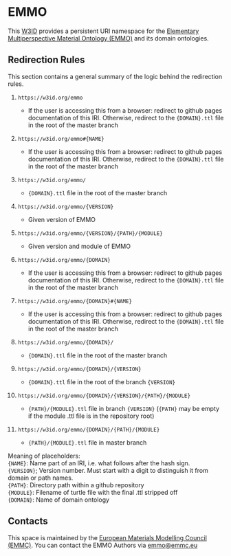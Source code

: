 # EMMO
This [W3ID](https://w3id.org) provides a persistent URI namespace for the [Elementary Multiperspective Material Ontology (EMMO)](https://github.com/emmo-repo/EMMO/) and its domain ontologies.

## Redirection Rules
This section contains a general summary of the logic behind the redirection rules.  

1. `https://w3id.org/emmo`
   - If the user is accessing this from a browser: redirect to github pages documentation of this IRI. Otherwise, redirect to the `{DOMAIN}.ttl` file in the root of the master branch  

2. `https://w3id.org/emmo#{NAME}`
   - If the user is accessing this from a browser: redirect to github pages documentation of this IRI. Otherwise, redirect to the `{DOMAIN}.ttl` file in the root of the master branch  

3. `https://w3id.org/emmo/`
   - `{DOMAIN}.ttl` file in the root of the master branch  

4. `https://w3id.org/emmo/{VERSION}`
   - Given version of EMMO  

5. `https://w3id.org/emmo/{VERSION}/{PATH}/{MODULE}`
   - Given version and module of EMMO  

6. `https://w3id.org/emmo/{DOMAIN}`
   - If the user is accessing this from a browser: redirect to github pages documentation of this IRI. Otherwise, redirect to the `{DOMAIN}.ttl` file in the root of the master branch  

7. `https://w3id.org/emmo/{DOMAIN}#{NAME}`
   - If the user is accessing this from a browser: redirect to github pages documentation of this IRI. Otherwise, redirect to the `{DOMAIN}.ttl` file in the root of the master branch  

8. `https://w3id.org/emmo/{DOMAIN}/`
   - `{DOMAIN}.ttl` file in the root of the master branch  

9. `https://w3id.org/emmo/{DOMAIN}/{VERSION}`
   - `{DOMAIN}.ttl` file in the root of the branch `{VERSION}`  

10. `https://w3id.org/emmo/{DOMAIN}/{VERSION}/{PATH}/{MODULE}`
    - `{PATH}/{MODULE}.ttl` file in branch `{VERSION}` (`{PATH}` may be empty if the module .ttl file is in the repository root)  

11. `https://w3id.org/emmo/{DOMAIN}/{PATH}/{MODULE}`
    - `{PATH}/{MODULE}.ttl` file in master branch  
  
Meaning of placeholders:  
`{NAME}`: Name part of an IRI, i.e. what follows after the hash sign.  
`{VERSION}`; Version number. Must start with a digit to distinguish it from domain or path names.  
`{PATH}`: Directory path within a github repository  
`{MODULE}`: Filename of turtle file with the final .ttl stripped off  
`{DOMAIN}`: Name of domain ontology  


## Contacts
This space is maintained by the [European Materials Modelling Council (EMMC)](http://emmc.eu).
You can contact the EMMO Authors via emmo@emmc.eu
